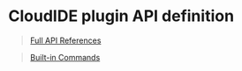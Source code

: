 # CloudIDE plugin API definition

> [Full API References](docs/modules/_index_d_._plugin_.md)

> [Built-in Commands](docs/commands/built-in-commands.md)